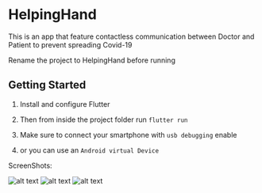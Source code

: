 # HelpingHand

This is an app that feature contactless communication between Doctor and Patient to prevent spreading Covid-19

Rename the project to HelpingHand before running

## Getting Started

1. Install and configure Flutter

2. Then from inside the project folder run `flutter run`

3. Make sure to connect your smartphone with `usb debugging` enable

4. or you can use an `Android virtual Device`

ScreenShots:

![alt text](./assets.s1.png)
![alt text](./assets.s2.png)
![alt text](./assets.s3.png)
